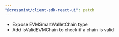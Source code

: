 ```yaml
---
"@crossmint/client-sdk-react-ui": patch
---
```


- Expose EVMSmartWalletChain type
- Add isValidEVMChain to check if a chain is valid